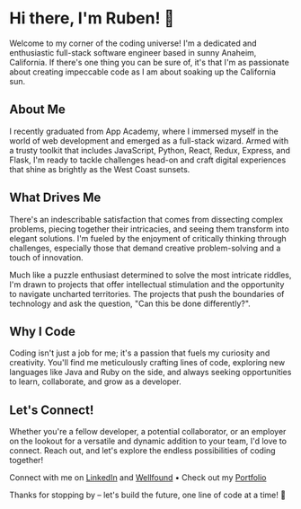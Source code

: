 # Hi there, I'm Ruben! 🚀

Welcome to my corner of the coding universe! I'm a dedicated and enthusiastic full-stack software engineer based in sunny Anaheim, California. If there's one thing you can be sure of, it's that I'm as passionate about creating impeccable code as I am about soaking up the California sun.

## About Me

I recently graduated from App Academy, where I immersed myself in the world of web development and emerged as a full-stack wizard. Armed with a trusty toolkit that includes JavaScript, Python, React, Redux, Express, and Flask, I'm ready to tackle challenges head-on and craft digital experiences that shine as brightly as the West Coast sunsets.

## What Drives Me

There's an indescribable satisfaction that comes from dissecting complex problems, piecing together their intricacies, and seeing them transform into elegant solutions. I'm fueled by the enjoyment of critically thinking through challenges, especially those that demand creative problem-solving and a touch of innovation.

Much like a puzzle enthusiast determined to solve the most intricate riddles, I'm drawn to projects that offer intellectual stimulation and the opportunity to navigate uncharted territories. The projects that push the boundaries of technology and ask the question, "Can this be done differently?".

## Why I Code

Coding isn't just a job for me; it's a passion that fuels my curiosity and creativity. You'll find me meticulously crafting lines of code, exploring new languages like Java and Ruby on the side, and always seeking opportunities to learn, collaborate, and grow as a developer.

## Let's Connect!

Whether you're a fellow developer, a potential collaborator, or an employer on the lookout for a versatile and dynamic addition to your team, I'd love to connect. Reach out, and let's explore the endless possibilities of coding together!

Connect with me on [LinkedIn](https://www.linkedin.com/in/ruben-ramirez-64a6a7265/) and [Wellfound](https://wellfound.com/u/ruben-ramirez-16) • Check out my [Portfolio](https://rubenramirez12.github.io./)

Thanks for stopping by – let's build the future, one line of code at a time! 🌟
